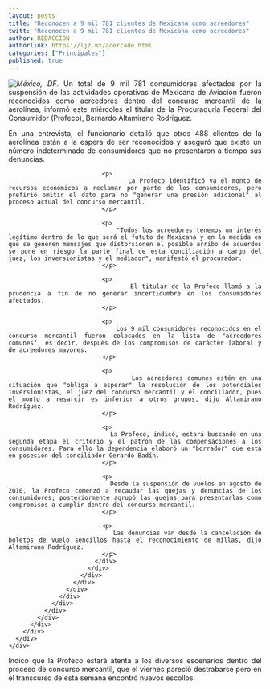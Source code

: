 ```yaml
---
layout: posts
title: "Reconocen a 9 mil 781 clientes de Mexicana como acreedores"
twitt: "Reconocen a 9 mil 781 clientes de Mexicana como acreedores"
author: REDACCION
authorlink: https://ljz.mx/acercade.html
categories: ["Principales"]
published: true
---
```

<div style="text-align: justify;">
  <p>
    <img src="images/stories/fotos_marzo/mexicana2.jpg" border="0" style="float: left;" /><em>México, DF</em>. Un total de 9 mil 781 consumidores afectados por la suspensión de las actividades operativas de Mexicana de Aviación fueron reconocidos como acreedores dentro del concurso mercantil de la aerolínea, informó este miércoles el titular de la Procuraduría Federal del Consumidor (Profeco), Bernardo Altamirano Rodríguez.
  </p>
  
  <div id="PageElt" dir="ltr">
    <div id="Middle" dir="ltr">
      <div id="contentRight" dir="ltr">
        <div id="ManagedContentWrapper" dir="ltr">
          <div id="MainContent" dir="ltr">
            <div id="mainContentContainer" dir="ltr">
              <div id="msgListMainContainer" dir="ltr">
                <div id="readingPaneSplitPane" dir="ltr">
                  <div id="readingPaneContainer" dir="ltr">
                    <div id="readingPaneContentContainer" dir="ltr">
                      <div id="msgParts" dir="ltr">
                        <div id="mp0_ctr" dir="ltr">
                          <div id="mp0_msgPartBody" dir="ltr">
                            <div id="mpf0_readMsgBodyContainer" dir="ltr">
                              <p>
                                En una entrevista, el funcionario detalló que otros 488 clientes de la aerolínea están a la espera de ser reconocidos y aseguró que existe un número indeterminado de consumidores que no presentaron a tiempo sus denuncias.
                              </p>
                              
                              <p>
                                La Profeco identificó ya el monto de recursos económicos a reclamar por parte de los consumidores, pero prefirió omitir el dato para no "generar una presión adicional" al proceso actual del concurso mercantil.
                              </p>
                              
                              <p>
                                "Todos los acreedores tenemos un interés legítimo dentro de lo que será el fututo de Mexicana y en la medida en que se generen mensajes que distorsionen el posible arribo de acuerdos se pone en riesgo la parte final de esta conciliación a cargo del juez, los inversionistas y el mediador", manifestó el procurador.
                              </p>
                              
                              <p>
                                El titular de la Profeco llamó a la prudencia a fin de no generar incertidumbre en los consumidores afectados.
                              </p>
                              
                              <p>
                                Los 9 mil consumidores reconocidos en el concurso mercantil fueron colocados en la lista de "acreedores comunes", es decir, después de los compromisos de carácter laboral y de acreedores mayores.
                              </p>
                              
                              <p>
                                Los acreedores comunes estén en una situación que "obliga a esperar" la resolución de los potenciales inversionistas, el juez del concurso mercantil y el conciliador, pues el monto a resarcir es inferior a otros grupos, dijo Altamirano Rodríguez.
                              </p>
                              
                              <p>
                                La Profeco, indicó, estará buscando en una segunda etapa el criterio y el patrón de las compensaciones a los consumidores. Para ello la dependencia elaboró un "borrador" que está en posesión del conciliador Gerardo Badín.
                              </p>
                              
                              <p>
                                Desde la suspensión de vuelos en agosto de 2010, la Profeco comenzó a recaudar las quejas y denuncias de los consumidores; posteriormente agrupó las quejas para presentarlas como compromisos a cumplir dentro del concurso mercantil.
                              </p>
                              
                              <p>
                                Las denuncias van desde la cancelación de boletos de vuelo sencillos hasta el reconocimiento de millas, dijo Altamirano Rodríguez.
                              </p>
                            </div>
                          </div>
                        </div>
                      </div>
                    </div>
                  </div>
                </div>
              </div>
            </div>
          </div>
        </div>
      </div>
    </div>
  </div>
  
  <p>
    Indicó que la Profeco estará atenta a los diversos escenarios dentro del proceso de concurso mercantil, que el viernes pareció destrabarse pero en el transcurso de esta semana encontró nuevos escollos.
  </p>
</div>
